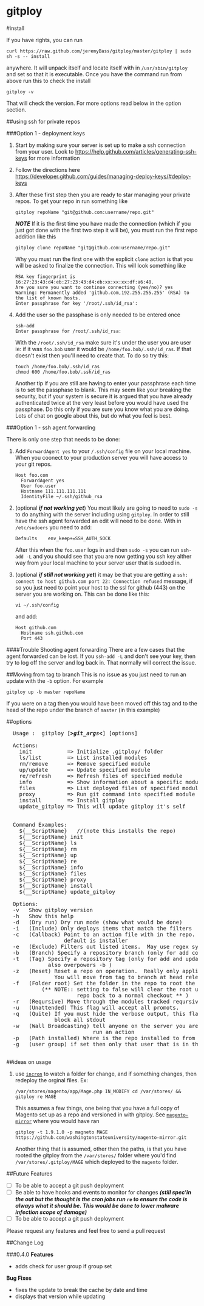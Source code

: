 gitploy
=======

#install

If you have rights, you can run

`curl https://raw.github.com/jeremyBass/gitploy/master/gitploy | sudo sh -s -- install`

anywhere.  It will unpack itself and locate itself with in `/usr/sbin/gitploy` and set so that it is executable.  Once you have the command run from above run this to check the install

`gitploy -v`

That will check the version.  For more options read below in the option section.





##using ssh for private repos

###Option 1 - deployment keys

1. Start by making sure your server is set up to make a ssh connection from your user.  Look to https://help.github.com/articles/generating-ssh-keys for more information
2. Follow the directions here https://developer.github.com/guides/managing-deploy-keys/#deploy-keys
3. After these first step then you are ready to star managing your private repos.  To get your repo in run something like 
	
	```shell
	gitploy repoName "git@github.com:username/repo.git"
	```
	
	***NOTE***
	If it is the first time you have made the connection (which if you just got done with the first two step it will be), you must run the first repo addition like this
	
	```shell
	gitploy clone repoName "git@github.com:username/repo.git"
	```
	
	Why you must run the first one with the explicit `clone` action is that you will be asked to finalize the connection.  This will look something like
	
	```shell 
	RSA key fingerprint is 16:27:23:43:d4:eb:27:23:43:d4:eb:xx:xx:xx:df:a6:48.
	Are you sure you want to continue connecting (yes/no)? yes
	Warning: Permanently added 'github.com,192.255.255.255' (RSA) to the list of known hosts.
	Enter passphrase for key '/root/.ssh/id_rsa':
	
	```
4. Add the user so the passphase is only needed to be entered once

	```shell
	ssh-add 
	Enter passphrase for /root/.ssh/id_rsa:
	```
	
	With the `/root/.ssh/id_rsa` make sure it's under the user you are user ie: if it was `foo.bob` user it would be `/home/foo.bob/.ssh/id_ras`.  If that doesn't exist then you'll need to create that.  To do so try this:
	
	```shell
	touch /home/foo.bob/.ssh/id_ras
	chmod 600 /home/foo.bob/.ssh/id_ras
	```
	Another tip if you are still are having to enter your passphrase each time is to set the passphase to blank.  This may seem like your breaking the security, but if your system is secure it is argued that you have already authenticated twice at the very least before you would have used the passphase.  Do this only if you are sure you know what you are doing.  Lots of chat on google about this, but do what you feel is best.

###Option 1 - ssh agent forwarding

There is only one step that needs to be done:

1. Add `ForwardAgent yes` to your `/.ssh/config` file on your local machine.  When you coonect to your production server you will have access to your git repos.  

	```shell
	Host foo.com
	  ForwardAgent yes
	  User foo.user
	  Hostname 111.111.111.111
	  IdentityFile ~/.ssh/github_rsa
	```
	
1. (optional ***if not working yet***) You most likely are going to need to `sudo -s` to do anything with the server including using `gitploy`.  In order to still have the ssh agent forwarded an edit will need to be done.  With in `/etc/sudoers` you need to add:

	```shell
	Defaults    env_keep+=SSH_AUTH_SOCK
	```
	After this when the `foo.user` logs in and then `sudo -s` you can run `ssh-add -L`  and you should see that you are now getting you ssh key alther way from your local machine to your server user that is sudoed in.
	
1. (optional ***if still not working yet***) it may be that you are getting a `ssh: connect to host github.com port 22: Connection refused` message, if so you just need to point your host to the ssl for github (443) on the server you are working on.  This can be done like this:

	```shell
	vi ~/.ssh/config
	```
	and add:
	
	```shell
	Host github.com
	  Hostname ssh.github.com
	  Port 443
	```
	

####Trouble Shooting agent forwarding
There are a few cases that the agent forwarded can be lost.  If you  `ssh-add -L` and don't see your key, then try to log off the server and log back in.   That normally will correct the issue.


##Moving from tag to branch
This is no issue as you just need to run an update with the `-b` option.  For example

```shell
gitploy up -b master repoName
```

If you were on a tag then you would have been moved off this tag and to the head of the repo under the branch of `master` (in this example)



##options

<pre>
  Usage :  gitploy [<b><i>&gt;git_args&lt;</i></b>] [options]

  Actions:
    init           => Initialize .gitploy/ folder
    ls/list        => List installed modules
    rm/remove      => Remove specified module
    up/update      => Update specified module
    re/refresh     => Refresh files of specified module
    info           => Show information about a specific module
    files          => List deployed files of specified module
    proxy          => Run git command into specified module
    install        => Install gitploy
    update_gitploy => This will update gitploy it's self


  Command Examples:
    ${__ScriptName} <module> <repository> //(note this installs the repo)
    ${__ScriptName} init  
    ${__ScriptName} ls
    ${__ScriptName} rm <module>
    ${__ScriptName} up <module>
    ${__ScriptName} re <module>
    ${__ScriptName} info <module>
    ${__ScriptName} files <module>
    ${__ScriptName} proxy <module> <git_args>
    ${__ScriptName} install
    ${__ScriptName} update_gitploy

  Options:
  -v   Show gitploy version
  -h   Show this help
  -d   (Dry run) Dry run mode (show what would be done)
  -i   (Include) Only deploys items that match the filters
  -c   (Callback) Point to an action file with in the repo.  If none set,
                  default is installer
  -e   (Exclude) Filters out listed items.  May use regex syntax
  -b   (Branch) Specify a repository branch (only for add command)
  -t   (Tag) Specify a repository tag (only for add and update command
             also overpowers -b ) 
  -z   (Reset) Reset a repo on operation.  Really only applies to updates.
               You will move from tag to branch at head release 
  -f   (Folder root) Set the folder in the repo to root the tracking from. 
           (** NOTE:: setting to false will clear the root used adn return the
                      repo back to a normal checkout ** )
  -r   (Reqursive) Move through the modules tracked reqursively
  -u   (Unattended) This flag will accept all promots.
  -q   (Quite) If you must hide the verbose output, this flag will 
               block all stdout
  -w   (Wall Broadcasting) tell anyone on the server you are about to
                           run an action
  -p   (Path installed) Where is the repo installed to from root (beta)
  -g   (user group) if set then only that user that is in that group can operate that repo  
             
</pre>

##ideas on usage

1. use [`incron`](http://inotify.aiken.cz/?section=incron&page=doc&lang=en) to watch a folder for change, and if something changes, then redeploy the orginal files.  Ex:
	```shell
	/var/stores/magento/app/Mage.php IN_MODIFY cd /var/stores/ && gitploy re MAGE
	```
	This assumes a few things, one being that you have a full copy of Magento set up as a repo and versioned in with gitploy.  See [`magento-mirror`](https://github.com/washingtonstateuniversity/magento-mirror) where you would have ran 
	
	`gitploy -t 1.9.1.0 -p magneto MAGE https://github.com/washingtonstateuniversity/magento-mirror.git`
	
	Another thing that is assumed, other then the paths, is that you have rooted the gitploy from the `/var/stores/` folder where you'd find `/var/stores/.gitploy/MAGE` which deployed to the `magento` folder.



##Future Features

 - [ ] To be able to accept a git push deployment
 - [ ] Be able to have hooks and events to monitor for changes ***(still spec'in the out but the thought is the cron jobs run `re` to ensure the code is always what it should be.  This would be done to lower malware infection scope of damage)***
 - [ ] To be able to accept a git push deployment

Please request any features and feel free to send a pull request


##Change Log

###0.4.0
**Features**

- adds check for user group if group set

**Bug Fixes**

- fixes the update to break the cache by date and time
- displays that version while updating

